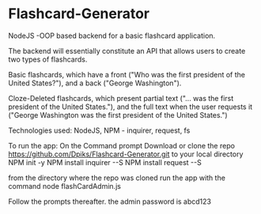 # Flashcard-Generator
NodeJS -OOP based backend for a basic flashcard application.

The backend will essentially constitute an API that allows users to create two types of flashcards.

Basic flashcards, which have a front ("Who was the first president of the United States?"), and a back ("George Washington").

Cloze-Deleted flashcards, which present partial text ("... was the first president of the United States."), and the full text when the user requests it ("George Washington was the first president of the United States.")

Technologies used: NodeJS, NPM - inquirer, request, fs

To run the app:
On the Command prompt
Download or clone the repo https://github.com/Dpiks/Flashcard-Generator.git to your local directory
NPM init -y
NPM install inquirer --S
NPM install request --S

from the directory where the repo was cloned run the app with the command 
node flashCardAdmin.js

Follow the prompts thereafter. 
the admin password is abcd123


